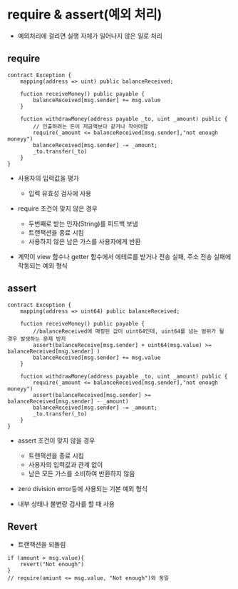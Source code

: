 # require & assert(예외 처리)

- 예외처리에 걸리면 실행 자체가 일어나지 않은 일로 처리

## require

```solidity
contract Exception {
	mapping(address => uint) public balanceReceived;
	
	fuction receiveMoney() public payable {
		balanceReceived[msg.sender] += msg.value
	}
	
	fuction withdrawMoney(address payable _to, uint _amount) public {
		// 인출하려는 돈이 저금액보다 같거나 작아야함
		require(_amount <= balanceReceived[msg.sender],"not enough moneyy")
		balanceReceived[msg.sender] -= _amount;
		_to.transfer(_to)
	}
}
```

- 사용자의 입력값을 평가
  - 입력 유효성 검사에 사용
- require 조건이 맞지 않은 경우 
  - 두번째로 받는 인자(String)를 피드백 보냄 
  - 트랜잭션을 종료 시킴
  - 사용하지 않은 남은 가스를 사용자에게 반환

- 계약이 view 함수나 getter 함수에서 에테르를 받거나 전송 실패, 주소 전송 실패에 작동되는 예외 형식 

## assert

```solidity
contract Exception {
	mapping(address => uint64) public balanceReceived;
	
	fuction receiveMoney() public payable {
		//balanceReceived에 매핑된 값이 uint64인데, uint64를 넘는 범위가 될 경우 발생하는 문제 방지
		assert(balanceReceive[msg.sender] + uint64(msg.value) >= balanceReceived[msg.sender] )
		balanceReceived[msg.sender] += msg.value
	}
	
	fuction withdrawMoney(address payable _to, uint _amount) public {
		require(_amount <= balanceReceived[msg.sender],"not enough moneyy")
		assert(balanceReceived[msg.sender] >= balanceReceived[msg.sender] - _amount)
		balanceReceived[msg.sender] -= _amount;
		_to.transfer(_to)
	}
}
```

- assert 조건이 맞지 않을 경우
  - 트랜잭션을 종료 시킴
  - 사용자의 입력값과 관계 없이
  - 남은 모든 가스를 소비하여 반환하지 않음
- zero division error등에 사용되는 기본 예외 형식

- 내부 상태나 불변량 검사를 할 때 사용

## Revert

- 트랜잭션을 되돌림

```solidity
if (amount > msg.value){
	revert("Not enough")
}
// require(amiunt <= msg.value, "Not enough")와 동일
```

